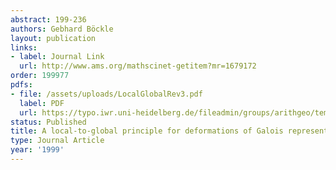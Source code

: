 ```yaml
---
abstract: 199-236
authors: Gebhard Böckle
layout: publication
links:
- label: Journal Link
  url: http://www.ams.org/mathscinet-getitem?mr=1679172
order: 199977
pdfs:
- file: /assets/uploads/LocalGlobalRev3.pdf
  label: PDF
  url: https://typo.iwr.uni-heidelberg.de/fileadmin/groups/arithgeo/templates/data/Gebhard_Boeckle/LocalGlobalRev3.pdf
status: Published
title: A local-to-global principle for deformations of Galois representations
type: Journal Article
year: '1999'
---
```

